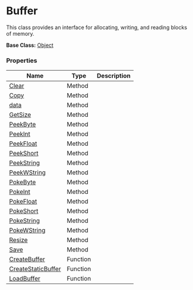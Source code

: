 # Buffer #
This class provides an interface for allocating, writing, and reading blocks of memory.

**Base Class:** [Object](CPP_Object.md)

### Properties ###
| Name | Type | Description |
| --- | --- | --- |
| [Clear](CPP_Buffer_Clear.md) | Method |  |
| [Copy](CPP_Buffer_Copy.md) | Method |  |
| [data](CPP_Buffer_data.md) | Method |  |
| [GetSize](CPP_Buffer_GetSize.md) | Method |  |
| [PeekByte](CPP_Buffer_PeekByte) | Method |  |
| [PeekInt](CPP_Buffer_PeekInt) | Method |  |
| [PeekFloat](CPP_Buffer_PeekFloat) | Method |  |
| [PeekShort](CPP_Buffer_PeekShort) | Method |  |
| [PeekString](CPP_Buffer_PeekString) | Method |  |
| [PeekWString](CPP_Buffer_PeekWString) | Method |  |
| [PokeByte](CPP_Buffer_PokeByte) | Method |  |
| [PokeInt](CPP_Buffer_PokeInt) | Method |  |
| [PokeFloat](CPP_Buffer_PokeFloat) | Method |  |
| [PokeShort](CPP_Buffer_PokeShort) | Method |  |
| [PokeString](CPP_Buffer_PokeString) | Method |  |
| [PokeWString](CPP_Buffer_PokeWString) | Method |  |
| [Resize](CPP_Buffer_Resize.md) | Method |  |
| [Save](CPP_Buffer_Save.md) | Method |  |
| [CreateBuffer](CPP_CreateBuffer.md) | Function |  |
| [CreateStaticBuffer](CPP_CreateStaticBuffer.md) | Function |  |
| [LoadBuffer](CPP_LoadBuffer.md) | Function |  |

